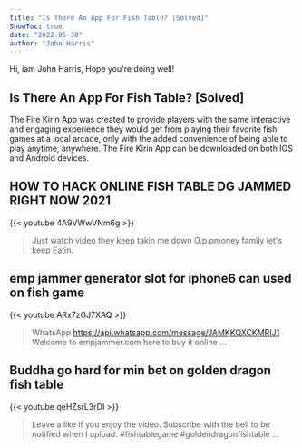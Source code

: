 ```yaml
---
title: "Is There An App For Fish Table? [Solved]"
ShowToc: true 
date: "2022-05-30"
author: "John Harris" 
---
```


Hi, iam John Harris, Hope you're doing well!
## Is There An App For Fish Table? [Solved]
The Fire Kirin App was created to provide players with the same interactive and engaging experience they would get from playing their favorite fish games at a local arcade, only with the added convenience of being able to play anytime, anywhere. The Fire Kirin App can be downloaded on both IOS and Android devices.

## HOW TO HACK ONLINE FISH TABLE DG JAMMED RIGHT NOW 2021
{{< youtube 4A9VWwVNm6g >}}
>Just watch video they keep takin me down O.p.pmoney family let's keep Eatin.

## emp jammer generator  slot for iphone6 can used on fish game
{{< youtube ARx7zGJ7XAQ >}}
>WhatsApp https://api.whatsapp.com/message/JAMKKQXCKMRIJ1 Welcome to empjammer.com here to buy it online ...

## Buddha go hard for min bet on golden dragon fish table
{{< youtube qeHZsrL3rDI >}}
>Leave a like if you enjoy the video. Subscribe with the bell to be notified when I upload. #fishtablegame #goldendragonfishtable ...


